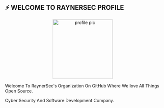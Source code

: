 <p align="center">

## ⚡ WELCOME TO RAYNERSEC PROFILE

<p align="center"><img alt="profile pic" width="195px" src="https://avatars.githubusercontent.com/u/54022039?s=200&v=4" /></p>

Welcome To RaynerSec's Organization On GitHub Where We love All Things Open Source.

Cyber Security And Software Development Company.

<!--

**Here are some ideas to get you started:**

🙋‍♀️ A short introduction - what is your organization all about?
🌈 Contribution guidelines - how can the community get involved?
👩‍💻 Useful resources - where can the community find your docs? Is there anything else the community should know?
🍿 Fun facts - what does your team eat for breakfast?
🧙 Remember, you can do mighty things with the power of [Markdown](https://docs.github.com/github/writing-on-github/getting-started-with-writing-and-formatting-on-github/basic-writing-and-formatting-syntax)
-->
